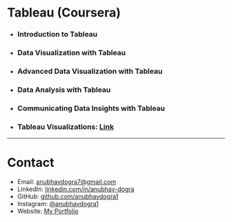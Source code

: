 # Tableau (Coursera)

- ### Introduction to Tableau
- ### Data Visualization with Tableau
- ### Advanced Data Visualization with Tableau
- ### Data Analysis with Tableau
- ### Communicating Data Insights with Tableau
- ### Tableau Visualizations: [Link](https://public.tableau.com/app/profile/anubhavdogra/vizzes)
---
# Contact
- Email: [anubhavdogra7@gmail.com](mailto:anubhavdogra7@gmail.com)
- LinkedIn: [linkedin.com/in/anubhav-dogra](https://www.linkedin.com/in/anubhav-dogra/)
- GitHub: [github.com/anubhavdogra1](https://github.com/anubhavdogra1)
- Instagram: [@anubhavdogra1](https://www.instagram.com/anubhavdogra1/)
- Website: [My Portfolio](https://fuschia-yak-f61.notion.site/Anubhav-Dogra-211d6dc537bf8027bfe3ebdf322032ec)
